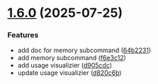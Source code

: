 # [1.6.0](https://github.com/MarkShawn2020/claude-code-manager/compare/v1.5.4...v1.6.0) (2025-07-25)


### Features

* add doc for memory subcommand ([64b2231](https://github.com/MarkShawn2020/claude-code-manager/commit/64b2231a6973d679a9ccd361078a1a0d61e844e1))
* add memory subcommand ([f6e3c12](https://github.com/MarkShawn2020/claude-code-manager/commit/f6e3c12e542f46bf639806040bc49c7b0b502d9c))
* add usage visualizier ([d905cdc](https://github.com/MarkShawn2020/claude-code-manager/commit/d905cdcf2ec6094d264ee34e4896b129e997b588))
* update usage visualizier ([d820c6b](https://github.com/MarkShawn2020/claude-code-manager/commit/d820c6b901456e1ef862811d97ba4facdb05264b))
